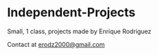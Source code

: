 # Independent-Projects
Small, 1 class, projects made by Enrique Rodriguez 

Contact at erodz2000@gmail.com

